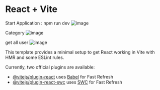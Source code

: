 # React + Vite
Start Application : npm run dev
![image](https://github.com/RameesAP/ipixsolutions-M-test/assets/109672661/53f7c883-6a15-4b3e-b1c5-51843d2c2690)

Category
![image](https://github.com/RameesAP/ipixsolutions-M-test/assets/109672661/b0d0507a-49a9-4d64-a7ad-ca66018123b5)

get all user
![image](https://github.com/RameesAP/ipixsolutions-M-test/assets/109672661/227b7e37-7b0d-415d-81cb-1f56a048925c)



This template provides a minimal setup to get React working in Vite with HMR and some ESLint rules.

Currently, two official plugins are available:

- [@vitejs/plugin-react](https://github.com/vitejs/vite-plugin-react/blob/main/packages/plugin-react/README.md) uses [Babel](https://babeljs.io/) for Fast Refresh
- [@vitejs/plugin-react-swc](https://github.com/vitejs/vite-plugin-react-swc) uses [SWC](https://swc.rs/) for Fast Refresh

